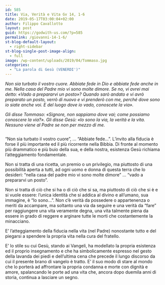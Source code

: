 ```yaml
---
id: 585
title: Via, Verità e Vita Gv 14, 1-6
date: 2019-05-17T03:00:04+02:00
author: Filippo Cavallotto
layout: post
guid: https://godwith-us.com/?p=585
permalink: /giovanni-14-1-6/
st-blog-default-layout:
  - right-sidebar
st-blog-single-post-image-align:
  - full
image: /wp-content/uploads/2019/04/Tommaso.jpg
categories:
  - "La parola di Gesù (VENERDI')"
---
```

_Non sia turbato il vostro cuore. Abbiate fede in Dio e abbiate fede anche in me. Nella casa del Padre mio vi sono molte dimore. Se no, vi avrei mai detto: «Vado a prepararvi un posto»? Quando sarò andato e vi avrò preparato un posto, verrò di nuovo e vi prenderò con me, perché dove sono io siate anche voi. E del luogo dove io vado, conoscete la via»._

_Gli disse Tommaso: «Signore, non sappiamo dove vai; come possiamo conoscere la via?». Gli disse Gesù: «Io sono la via, la verità e la vita. Nessuno viene al Padre se non per mezzo di me._<figure class="wp-block-image">

<img src="https://godwith-us.com/wp-content/uploads/2019/04/Tommaso1.jpg" alt="" class="wp-image-590" srcset="https://incercadidio.com/wp-content/uploads/2019/04/Tommaso1.jpg 930w, https://incercadidio.com/wp-content/uploads/2019/04/Tommaso1-300x177.jpg 300w, https://incercadidio.com/wp-content/uploads/2019/04/Tommaso1-768x453.jpg 768w" sizes="(max-width: 930px) 100vw, 930px" /> </figure> 

“Non sia turbato il vostro cuore”, … “Abbiate fede&#8230;”. L&#8217;invito alla fiducia è forse il più importante ed il più ricorrente nella Bibbia. Di fronte al momento più drammatico e più buio della sua, e della nostra, esistenza Gesù richiama l&#8217;atteggiamento fondamentale. 

Non si tratta di una ricetta, un premio o un privilegio, ma piuttosto di una possibilità aperta a tutti, ad ogni uomo e donna di questa terra che lo desideri: “nella casa del padre mio vi sono molte dimore” … “vado a prepararvi un posto”. 

Non si tratta di ciò che si ha o di ciò che si sa, ma piuttosto di ciò che si è e si vuole essere: l’unica identità che si addica al divino e all’umano, sua immagine, è “Io sono…”. Non c’è verità da possedere o appartenenza o meriti da accampare, ma soltanto una via da seguire e una verità da “fare” per raggiungere una vita veramente degna, una vita talmente piena da essere in grado di reggere e arginare tutte le morti che costantemente la minacciano. 

E’ l’atteggiamento della fiducia nella vita (nel Padre) nonostante tutto e del piegarsi a spendere la propria vita nella cura del fratello. 

E’ lo stile su cui Gesù, stando ai Vangeli, ha modellato la propria esistenza ed il proprio insegnamento e che ha simbolicamente espresso nel gesto della lavanda dei piedi e dell’ultima cena che precede il lungo discorso da cui il presente brano di vangelo è tratto. E’ il suo modo di stare al mondo che lo porterà ad affrontare la propria condanna e morte con dignità e amore, spalancando le porte ad una vita che, ancora dopo duemila anni di storia, continua a lasciare un segno.